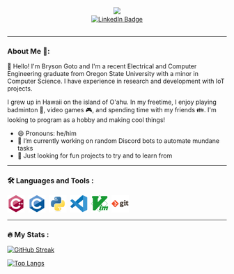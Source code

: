 
<!--- Aloha Gif -->
<div id="header" align="center">
  <img src="https://media.giphy.com/media/gGqbqaaxz6orZN8w7i/giphy.gif" width="100"/>
</div>

<!--- LinkedIn Badge -->
<div id="badges" align="center">
  <a href="https://www.linkedin.com/in/bryson-goto-429838205/">
    <img src="https://img.shields.io/badge/LinkedIn-blue?style=for-the-badge&logo=linkedin&logoColor=white" alt="LinkedIn Badge"/>
  </a>
</div>

<!--- Profile View Count -->
<div id="profile_view" align="center">
<img src="https://komarev.com/ghpvc/?username=BGoto808&style=flat-square&color=blue" alt=""/>
</div>

---

### About Me 🌊:
👋 Hello! I'm Bryson Goto and I'm a recent Electrical and Computer Engineering graduate from Oregon State University with a minor in Computer Science. I have experience in research and development with IoT projects. 

I grew up in Hawaii on the island of O'ahu. In my freetime, I enjoy playing badminton 🏸, video games 🎮, and spending time with my friends 👪. I'm looking to program as a hobby and making cool things!

- 😄 Pronouns: he/him
- 🔭 I’m currently working on random Discord bots to automate mundane tasks
- 💭 Just looking for fun projects to try and to learn from

---

### :hammer_and_wrench: Languages and Tools :

<div>
  <img src="https://github.com/devicons/devicon/blob/master/icons/cplusplus/cplusplus-original.svg" title="C++" alt="C++" width="40" height="40"/>&nbsp;
  <img src="https://github.com/devicons/devicon/blob/master/icons/c/c-original.svg" title="C" alt="C" width="40" height="40"/>&nbsp;
  <img src="https://github.com/devicons/devicon/blob/master/icons/python/python-original.svg" title="Python" alt="Python" width="40" height="40"/>&nbsp;
  <img src="https://github.com/devicons/devicon/blob/master/icons/vscode/vscode-original.svg" title="VSCode" alt="VSCode" width="40" height="40"/>&nbsp;
  <img src="https://github.com/devicons/devicon/blob/master/icons/vim/vim-plain.svg" title="Vim" alt="Vim" width="40" height="40"/>&nbsp;
  <img src="https://github.com/devicons/devicon/blob/master/icons/git/git-original-wordmark.svg" title="Git" **alt="Git" width="40" height="40"/>
</div>

---

### :fire: My Stats :

[![GitHub Streak](http://github-readme-streak-stats.herokuapp.com?user=BGoto808&theme=dark&background=000000)](https://git.io/streak-stats)
  
[![Top Langs](https://github-readme-stats.vercel.app/api/top-langs/?username=BGoto808&layout=compact&theme=vision-friendly-dark)](https://github.com/anuraghazra/github-readme-stats)

<!--
**BGoto808/BGoto808** is a ✨ _special_ ✨ repository because its `README.md` (this file) appears on your GitHub profile.

Here are some ideas to get you started:

- 🔭 I’m currently working on ...
- 🌱 I’m currently learning ...
- 👯 I’m looking to collaborate on ...
- 🤔 I’m looking for help with ...
- 💬 Ask me about ...
- 📫 How to reach me: ...
- 😄 Pronouns: ...
- ⚡ Fun fact: ...
-->

